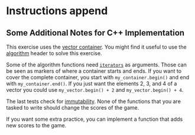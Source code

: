 # Instructions append

## Some Additional Notes for C++ Implementation

This exercise uses the [vector container][vector].
You might find it useful to use the [algorithm][algorithm] header to solve this exercise.

Some of the algorithm functions need [`iterators`][iterator] as arguments.
Those can be seen as markers of where a container starts and ends.
If you want to cover the complete container, you start with `my_container.begin()` and end with `my_container.end()`.
If you just want the elements 2, 3, and 4 of a vector you could use `my_vector.begin() + 2` and `my_vector.begin() + 4`.

The last tests check for [immutability][immutability].
None of the functions that you are tasked to write should change the scores of the game.

If you want some extra practice, you can implement a function that adds new scores to the game.

[vector]: https://en.cppreference.com/w/cpp/container/vector
[algorithm]: https://en.cppreference.com/w/cpp/algorithm
[immutability]: https://en.wikipedia.org/wiki/Immutable_object
[iterator]: https://www.learncpp.com/cpp-tutorial/introduction-to-iterators/
